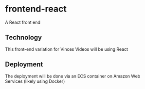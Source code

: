 # frontend-react
A React front end

## Technology
This front-end variation for Vinces Videos will be using React

## Deployment
The deployment will be done via an ECS container on Amazon Web Services (likely using Docker)
